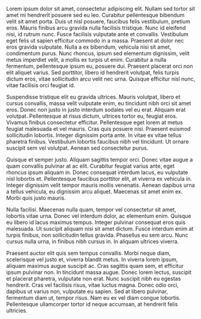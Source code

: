 Lorem ipsum dolor sit amet, consectetur adipiscing elit. Nullam sed tortor sit amet mi hendrerit posuere sed eu leo. Curabitur pellentesque bibendum velit sit amet porta. Duis ut nisl posuere, faucibus felis vestibulum, pretium eros. Mauris finibus arcu gravida nulla facilisis tristique. Nunc id eleifend nisi, id rutrum nunc. Fusce facilisis vulputate ante et convallis. Vestibulum eget felis ut sapien efficitur commodo in a massa. Praesent at dolor nec eros gravida vulputate. Nulla a ex bibendum, vehicula nisi sit amet, condimentum purus. Nunc rhoncus, ipsum sed elementum dignissim, velit metus imperdiet velit, a mollis ex turpis ut enim. Curabitur a nulla fermentum, pellentesque ipsum eu, posuere dui. Praesent placerat orci non elit aliquet varius. Sed porttitor, libero id hendrerit volutpat, felis turpis dictum eros, vitae sollicitudin arcu velit nec urna. Quisque efficitur nisl nunc, vitae facilisis orci feugiat id.

Suspendisse tristique elit eu gravida ultrices. Mauris volutpat, libero et cursus convallis, massa velit vulputate enim, eu tincidunt nibh orci sit amet eros. Donec non justo in justo interdum sodales vel eu erat. Aliquam erat volutpat. Pellentesque at risus dictum, ultrices tortor eu, feugiat eros. Vivamus finibus consectetur efficitur. Pellentesque eget lorem at metus feugiat malesuada et vel mauris. Cras quis posuere nisi. Praesent euismod sollicitudin lobortis. Integer dignissim porta ante. In vitae ex vitae tellus pharetra finibus. Vestibulum lobortis faucibus nibh vel tincidunt. Ut ornare suscipit sem vel volutpat. Aenean sed consectetur purus.

Quisque et semper justo. Aliquam sagittis tempor orci. Donec vitae augue a quam convallis pulvinar at ac elit. Curabitur feugiat varius ante, eget rhoncus ipsum aliquam in. Donec consequat interdum lacus, eu vulputate nisl lobortis et. Pellentesque faucibus porttitor elit, at viverra ex vehicula in. Integer dignissim velit tempor mauris mollis venenatis. Aenean dapibus urna a tellus vehicula, eu dignissim arcu aliquet. Maecenas sit amet enim ex. Morbi quis justo mauris.

Nulla facilisi. Maecenas nulla quam, tempor vel consectetur sit amet, lobortis vitae urna. Donec vel interdum dolor, ac elementum enim. Quisque eu libero id lacus maximus tempus. Integer pulvinar consequat eros quis malesuada. Ut suscipit aliquam nisi sit amet dictum. Fusce interdum enim at turpis finibus, non sollicitudin tellus gravida. Phasellus eu sem arcu. Nunc cursus nulla urna, in finibus nibh cursus in. In aliquam ultrices viverra.

<!--	Exported from Voyant Tools (voyant-tools.org).
The iframe src attribute below uses a relative protocol to better function with both
http and https sites, but if you're embedding this into a local web page (file protocol)
you should add an explicit protocol (https if you're using voyant-tools.org, otherwise
it depends on this server.
Feel free to change the height and width values or other styling below: -->
<!--<iframe style='width: 477px; height: 350px;' src='https://voyant-tools.org/tool/Trends/?query=cultural*&query=culture*&corpus=1342f94600b77a46b8b925b591f5a39e'></iframe>-->

Praesent auctor elit quis sem tempus convallis. Morbi neque diam, scelerisque vel justo et, viverra blandit metus. In viverra lorem ipsum, aliquam maximus augue suscipit ac. Cras sagittis quam sem, et efficitur ipsum pulvinar non. In tincidunt massa augue. Donec lorem lectus, suscipit et placerat pharetra, vulputate non erat. Nunc suscipit nibh eu egestas hendrerit. Cras vel facilisis risus, vitae luctus magna. Donec odio orci, dapibus ut varius non, vulputate eu sapien. Sed at libero pulvinar, fermentum diam ut, tempor risus. Nam eu ex vel diam congue lobortis. Pellentesque ullamcorper tortor id neque accumsan, at hendrerit felis ultricies.
